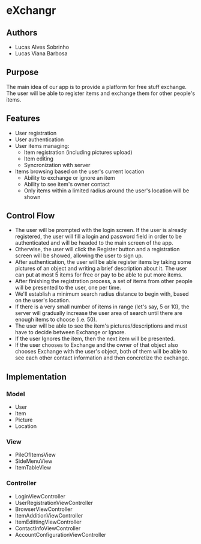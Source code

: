 # eXchangr

## Authors

* Lucas Alves Sobrinho
* Lucas Viana Barbosa

## Purpose
The main idea of our app is to provide a platform for free stuff exchange. The 
user will be able to register items and exchange them for other people's items.

## Features
* User registration
* User authentication
* User items managing:
	* Item registration (including pictures upload)
	* Item editing
	* Syncronization with server
* Items browsing based on the user's current location
	* Ability to exchange or ignore an item
	* Ability to see item's owner contact
	* Only items within a limited radius around the user's location will be 
	  shown

## Control Flow
* The user will be prompted with the login screen. If the user is already 
  registered, the user will fill a login and password field in order to be 
  authenticated and will be headed to the main screen of the app. 
* Otherwise, the user will click the Register button and a registration screen 
  will be showed, allowing the user to sign up.
* After authentication, the user will be able register items by taking some 
  pictures of an object and writing a brief description about it. The user can 
  put at most 5 items for free or pay to be able to put more items. 
* After finishing the registration process, a set of items from other people 
  will be presented to the user, one per time. 
* We'll establish a minimum search radius distance to begin with, based on the 
  user's location. 
* If there is a very small number of items in range (let's say, 5 or 10), the 
  server will gradually increase the user area of search until there are enough
  items to choose (i.e. 50).
* The user will be able to see the item's pictures/descriptions and must have 
  to decide between Exchange or Ignore. 
* If the user Ignores the item, then the next item will be presented. 
* If the user chooses to Exchange and the owner of that object also chooses 
  Exchange with the user's object, both of them will be able to see each other 
  contact information and then concretize the exchange. 

## Implementation

### Model

* User
* Item
* Picture
* Location

### View

* PileOfItemsView
* SideMenuView
* ItemTableView

### Controller

* LoginViewController
* UserRegistrationViewController
* BrowserViewController
* ItemAdditionViewController
* ItemEdittingViewController
* ContactInfoViewController
* AccountConfigurationViewController
